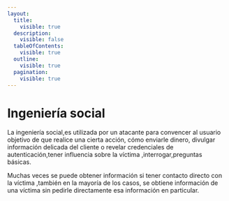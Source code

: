 ```yaml
---
layout:
  title:
    visible: true
  description:
    visible: false
  tableOfContents:
    visible: true
  outline:
    visible: true
  pagination:
    visible: true
---
```


# Ingeniería social

La ingeniería social,es utilizada por un atacante  para convencer al usuario objetivo de que realice una cierta acción, cómo enviarle dinero, divulgar información delicada del cliente o revelar credenciales de autenticación,tener influencia sobre la víctima ,interrogar,preguntas básicas.&#x20;

Muchas veces se puede obtener información si tener contacto directo con la víctima ,también en la mayoría de los casos, se obtiene información de una víctima sin pedirle directamente esa información en particular.&#x20;
